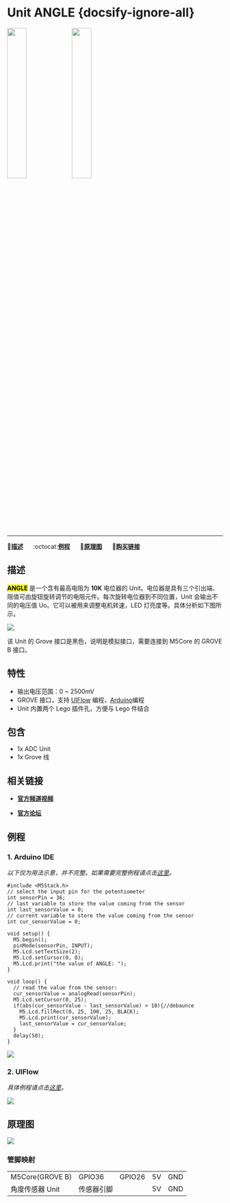 # Unit ANGLE {docsify-ignore-all}

<img src="assets/img/product_pics/unit/M5GO_Unit_angle.png" width="30%" height="30%"><img src="assets/img/product_pics/unit/unit_angle_grove_b.png" width="30%" height="30%">

***

:memo:**[描述](#描述)**&nbsp;&nbsp;&nbsp;&nbsp;&nbsp;&nbsp;:octocat:**[例程](#例程)**&nbsp;&nbsp;&nbsp;&nbsp;&nbsp;&nbsp;:electric_plug:**[原理图](#原理图)**&nbsp;&nbsp;&nbsp;&nbsp;&nbsp;&nbsp;🛒**[购买链接](https://item.taobao.com/item.htm?spm=a1z10.3-c.w4002-1172588106.40.312f425eRDFbqp&id=578201949805)**

## 描述

**<mark>ANGLE</mark>** 是一个含有最高电阻为 **10K** 电位器的 Unit。电位器是具有三个引出端、阻值可由旋钮旋转调节的电阻元件。每次旋转电位器到不同位置，Unit 会输出不同的电压值 Uo。它可以被用来调整电机转速，LED 灯亮度等。具体分析如下图所示。

<img src="assets/img/product_pics/unit/angle/unit_angle_03.png">

该 Unit 的 Grove 接口是黑色，说明是模拟接口，需要连接到 M5Core 的 GROVE B 接口。

## 特性

- 输出电压范围：0 ~ 2500mV
- GROVE 接口，支持 [UIFlow](http://flow.m5stack.com) 编程，[Arduino](http://www.arduino.cc )编程
- Unit 内置两个 Lego 插件孔，方便与 Lego 件结合

## 包含

- 1x ADC Unit
- 1x Grove 线

## 相关链接

- **[官方频道视频](https://i.youku.com/i/UNjE1ODA2MzE0OA==?spm=a2hzp.8253869.0.0)**

- **[官方论坛](http://forum.m5stack.com/)**

## 例程

### 1. Arduino IDE

*以下仅为用法示意，并不完整。如果需要完整例程请点击[这里](https://github.com/m5stack/M5-ProductExampleCodes/tree/master/Unit/ANGLE/Arduino)。*

```arduino
#include <M5Stack.h>
// select the input pin for the potentiometer
int sensorPin = 36;
// last variable to store the value coming from the sensor
int last_sensorValue = 0;
// current variable to store the value coming from the sensor
int cur_sensorValue = 0;

void setup() {
  M5.begin();
  pinMode(sensorPin, INPUT);
  M5.Lcd.setTextSize(2);
  M5.Lcd.setCursor(0, 0);
  M5.Lcd.print("the value of ANGLE: ");
}

void loop() {
  // read the value from the sensor:
  cur_sensorValue = analogRead(sensorPin);
  M5.Lcd.setCursor(0, 25);
  if(abs(cur_sensorValue - last_sensorValue) > 10){//debaunce
    M5.Lcd.fillRect(0, 25, 100, 25, BLACK);
    M5.Lcd.print(cur_sensorValue);
    last_sensorValue = cur_sensorValue;
  }
  delay(50);
}
```

<img src="assets/img/product_pics/unit/unit_example/ANGLE/example_unit_angle_04.png">

### 2. UIFlow

*具体例程请点击[这里](https://github.com/m5stack/M5-ProductExampleCodes/tree/master/Unit/ANGLE/UIFlow)。*

<img src="assets/img/product_pics/unit/unit_example/ANGLE/example_unit_angle_03.png">

## 原理图

<img src="assets/img/product_pics/unit/angle_sch.png">

### 管脚映射

<table>
 <tr><td>M5Core(GROVE B)</td><td>GPIO36</td><td>GPIO26</td><td>5V</td><td>GND</td></tr>
 <tr><td>角度传感器 Unit</td><td>传感器引脚</td><td> </td><td>5V</td><td>GND</td></tr>
</table>